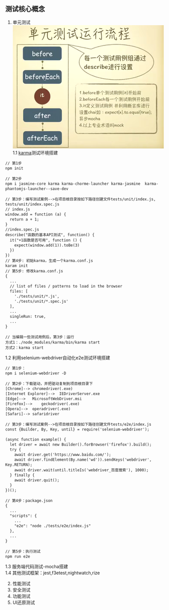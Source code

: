 ## 测试核心概念
1. 单元测试<br/>
![](./../images/js_test/jt001.png)<br/>
1.1 [karma](http://karma-runner.github.io/3.0/intro/installation.html)测试环境搭建<br/>
```
// 第1步
npm init

// 第2步
npm i jasmine-core karma karma-chorme-launcher karma-jasmine  karma-phantomjs-launcher--save-dev

// 第3步：编写测试案例-->在项目根目录按如下路径创建文件tests/unit/index.js, tests/unit/index.spec.js
// index.js
window.add = function (a) {
  return a + 1;
}
//index.spec.js
describe("函数的基本API测试", function() {
  it("+1函数是否可用", function () {
    expect(window.add(1)).toBe(3)
  })
})
// 第4步: 初始karma，生成一个karma.conf.js
karam init 
// 第5步: 修改karma.conf.js
{
  ...
  // list of files / patterns to load in the browser
  files: [
    './tests/unit/*.js',
    './tests/unit/*.spec.js'
  ],
  ...
  singleRun: true,
  ...
}

// 当编辑一些测试用例后，第3步：运行
方式1：./node_modules/karma/bin/karma start 
方式2：karma start
```
1.2 利用selenium-webdriver自动化e2e测试环境搭建<br/>
```
// 第1步：
npm i selenium-webdriver -D

// 第2步：下载驱动，并把驱动复制到项目根目录下
[Chrome]-->	chromedriver(.exe)
[Internet Explorer]-->	IEDriverServer.exe
[Edge]-->	MicrosoftWebDriver.msi
[Firefox]-->	geckodriver(.exe)
[Opera]-->	operadriver(.exe)
[Safari]-->	safaridriver

// 第3步：编写测试案例-->在项目根目录按如下路径创建文件tests/e2e/index.js
const {Builder, By, Key, until} = require('selenium-webdriver');

(async function example() {
  let driver = await new Builder().forBrowser('firefox').build();
  try {
    await driver.get('https://www.baidu.com/');
    await driver.findElement(By.name('wd')).sendKeys('webdriver', Key.RETURN);
    await driver.wait(until.titleIs('webdriver_百度搜索'), 1000);
  } finally {
    await driver.quit();
  }
})();

// 第4步：package.json
{
  ...
  "scripts": {
    ...
    "e2e": "node ./tests/e2e/index.js"
  },
  ...
}

// 第5步：执行测试
npm run e2e
```
1.3 服务端代码测试-mocha搭建<br/>
1.4 其他测试框架：jest,f3etest,nightwatch,rize<br/>

2. 性能测试<br/>
3. 安全测试<br/>
4. 功能测试<br/>
5. UI还原测试<br/>